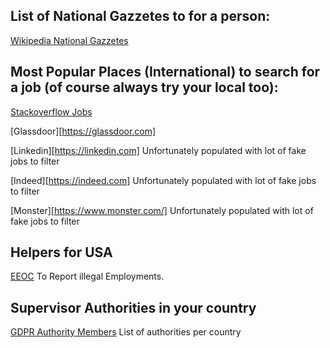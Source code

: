 ## List of National Gazzetes to for a person:

[Wikipedia National Gazzetes](https://en.wikipedia.org/wiki/List_of_government_gazettes)

## Most Popular Places (International) to search for a job (of course always try your local too):

[Stackoverflow Jobs](https://stackoverflow.com/jobs)

[Glassdoor][https://glassdoor.com]

[Linkedin][https://linkedin.com] Unfortunately populated with lot of fake jobs to filter

[Indeed][https://indeed.com] Unfortunately populated with lot of fake jobs to filter

[Monster][https://www.monster.com/] Unfortunately populated with lot of fake jobs to filter

## Helpers for USA

 [EEOC](https://www.eeoc.gov/) To Report illegal Employments.

 ## Supervisor Authorities in your country

 [GDPR Authority Members](https://edpb.europa.eu/about-edpb/about-edpb/members_en) List of authorities per country